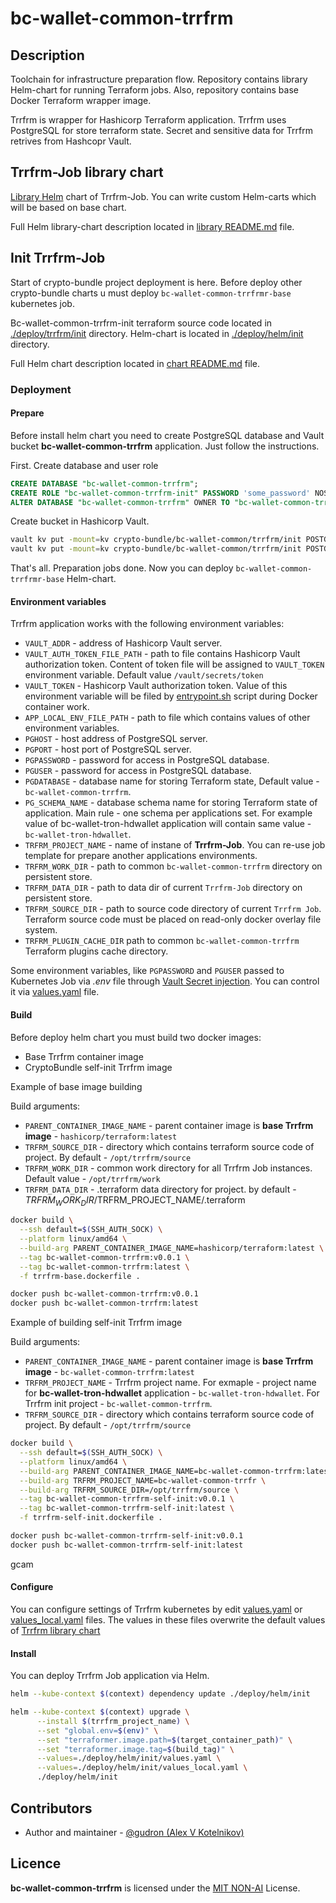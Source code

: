 # bc-wallet-common-trrfrm

## Description

Toolchain for infrastructure preparation flow. Repository contains library Helm-chart for running Terraform jobs. 
Also, repository contains base Docker Terraform wrapper image.

Trrfrm is wrapper for Hashicorp Terraform application. Trrfrm uses PostgreSQL for store terraform state.
Secret and sensitive data for Trrfrm retrives from Hashcopr Vault.

## Trrfrm-Job library chart

[Library Helm](./deploy/helm/library/Chart.yaml) chart of Trrfrm-Job. You can write custom Helm-carts which will be based on base chart.

Full Helm library-chart description located in [library README.md](./deploy/helm/library/README.md) file.

## Init Trrfrm-Job

Start of crypto-bundle project deployment is here. Before deploy other crypto-bundle charts u must deploy `bc-wallet-common-trrfrmr-base` kubernetes job.

Bc-wallet-common-trrfrm-init terraform source code located in [./deploy/trrfrm/init](./deploy/trrfrm/init) directory.
Helm-chart is located in [./deploy/helm/init](./deploy/helm/init) directory.

Full Helm chart description located in [chart README.md](./deploy/helm/init/README.md) file.

### Deployment

#### Prepare
Before install helm chart you need to create PostgreSQL database and Vault bucket **bc-wallet-common-trrfrm** application.
Just follow the instructions.

First. Create database and user role
```sql
CREATE DATABASE "bc-wallet-common-trrfrm";
CREATE ROLE "bc-wallet-common-trrfrm-init" PASSWORD 'some_password' NOSUPERUSER CREATEDB CREATEROLE INHERIT LOGIN;
ALTER DATABASE "bc-wallet-common-trrfrm" OWNER TO "bc-wallet-common-trrfrm-init";
```
Create bucket in Hashicorp Vault.
```bash
vault kv put -mount=kv crypto-bundle/bc-wallet-common/trrfrm/init POSTGRESQL_PASSWORD=<some_password of bc-wallet-common-trrfrm-init user>
vault kv put -mount=kv crypto-bundle/bc-wallet-common/trrfrm/init POSTGRESQL_USERNAME=bc-wallet-common-trrfrm-init
```
That's all. Preparation jobs done. Now you can deploy `bc-wallet-common-trrfrmr-base` Helm-chart.

#### Environment variables

Trrfrm application works with the following environment variables:

* `VAULT_ADDR` - address of Hashicorp Vault server.
* `VAULT_AUTH_TOKEN_FILE_PATH` - path to file contains Hashicorp Vault authorization token.
  Content of token file will be assigned to `VAULT_TOKEN` environment variable. Default value `/vault/secrets/token`
* `VAULT_TOKEN` - Hashicorp Vault authorization token. Value of this environment variable will be filed by [entrypoint.sh](entrypoint.sh) script during Docker container work.
* `APP_LOCAL_ENV_FILE_PATH` - path to file which contains values of other environment variables.
* `PGHOST` - host address of PostgreSQL server.
* `PGPORT` - host port of PostgreSQL server.
* `PGPASSWORD` - password for access in PostgreSQL database.
* `PGUSER` - password for access in PostgreSQL database.
* `PGDATABASE` - database name for storing Terraform state, Default value - `bc-wallet-common-trrfrm`.
* `PG_SCHEMA_NAME` - database schema name for storing Terraform state of application. Main rule - one schema per applications set.
  For example value of bc-wallet-tron-hdwallet application will contain same value - `bc-wallet-tron-hdwallet`.
* `TRFRM_PROJECT_NAME` - name of instane of **Trrfrm-Job**. You can re-use job template for prepare another applications environments.
* `TRFRM_WORK_DIR` - path to common `bc-wallet-common-trrfrm` directory on persistent store.
* `TRFRM_DATA_DIR` - path to data dir of current `Trrfrm-Job` directory on persistent store.
* `TRFRM_SOURCE_DIR` - path to source code directory of current `Trrfrm Job`.
  Terraform source code must be placed on read-only docker overlay file system.
* `TRFRM_PLUGIN_CACHE_DIR` path to common `bc-wallet-common-trrfrm` Terraform plugins cache directory.

Some environment variables, like `PGPASSWORD` and `PGUSER` passed to Kubernetes Job via _.env_ file
through [Vault Secret injection](https://developer.hashicorp.com/vault/docs/platform/k8s/injector/examples).
You can control it via [values.yaml](deploy/helm/library/values.yaml) file.

#### Build

Before deploy helm chart you must build two docker images:
* Base Trrfrm container image
* CryptoBundle self-init Trrfrm image

Example of base image building

Build arguments:
* `PARENT_CONTAINER_IMAGE_NAME` - parent container image is **base Trrfrm image** - `hashicorp/terraform:latest`
* `TRFRM_SOURCE_DIR` - directory which contains terraform source code of project. By default - `/opt/trrfrm/source`
* `TRFRM_WORK_DIR` - common work directory for all Trrfrm Job instances. Default value - `/opt/trrfrm/work`
* `TRFRM_DATA_DIR` - .terraform data directory for project. by default - $TRFRM_WORK_DIR/$TRFRM_PROJECT_NAME/.terraform

```bash
docker build \
  --ssh default=$(SSH_AUTH_SOCK) \
  --platform linux/amd64 \
  --build-arg PARENT_CONTAINER_IMAGE_NAME=hashicorp/terraform:latest \
  --tag bc-wallet-common-trrfrm:v0.0.1 \
  --tag bc-wallet-common-trrfrm:latest \
  -f trrfrm-base.dockerfile .

docker push bc-wallet-common-trrfrm:v0.0.1
docker push bc-wallet-common-trrfrm:latest
```

Example of building self-init Trrfrm image

Build arguments:
* `PARENT_CONTAINER_IMAGE_NAME` - parent container image is **base Trrfrm image** - `bc-wallet-common-trrfrm:latest`
* `TRFRM_PROJECT_NAME` - Trrfrm project name. For exmaple - project name for **bc-wallet-tron-hdwallet** application - `bc-wallet-tron-hdwallet`.
  For Trrfrm init project - `bc-wallet-common-trrfrm`.
* `TRFRM_SOURCE_DIR` - directory which contains terraform source code of project. By default - `/opt/trrfrm/source`

```bash
docker build \
  --ssh default=$(SSH_AUTH_SOCK) \
  --platform linux/amd64 \
  --build-arg PARENT_CONTAINER_IMAGE_NAME=bc-wallet-common-trrfrm:latest \
  --build-arg TRFRM_PROJECT_NAME=bc-wallet-common-trrfr \
  --build-arg TRFRM_SOURCE_DIR=/opt/trrfrm/source \
  --tag bc-wallet-common-trrfrm-self-init:v0.0.1 \
  --tag bc-wallet-common-trrfrm-self-init:latest \
  -f trrfrm-self-init.dockerfile .

docker push bc-wallet-common-trrfrm-self-init:v0.0.1
docker push bc-wallet-common-trrfrm-self-init:latest
```
gcam 
#### Configure
You can configure settings of Trrfrm kubernetes by edit [values.yaml](./deploy/helm/init/values.yaml) or
[values_local.yaml](./deploy/helm/init/values_local.yaml) files.
The values in these files overwrite the default values of [Trrfrm library chart](./deploy/helm/library/Chart.yaml)

#### Install
You can deploy Trrfrm Job application via Helm.

```bash
helm --kube-context $(context) dependency update ./deploy/helm/init

helm --kube-context $(context) upgrade \
      --install $(trrfrm_project_name) \
      --set "global.env=$(env)" \
      --set "terraformer.image.path=$(target_container_path)" \
      --set "terraformer.image.tag=$(build_tag)" \
      --values=./deploy/helm/init/values.yaml \
      --values=./deploy/helm/init/values_local.yaml \
      ./deploy/helm/init
```

## Contributors
* Author and maintainer - [@gudron (Alex V Kotelnikov)](https://github.com/gudron)

## Licence

**bc-wallet-common-trrfrm** is licensed under the [MIT NON-AI](./LICENSE) License.